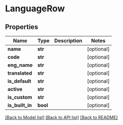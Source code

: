 # LanguageRow

## Properties
Name | Type | Description | Notes
------------ | ------------- | ------------- | -------------
**name** | **str** |  | [optional] 
**code** | **str** |  | [optional] 
**eng_name** | **str** |  | [optional] 
**translated** | **str** |  | [optional] 
**is_default** | **str** |  | [optional] 
**active** | **str** |  | [optional] 
**is_custom** | **str** |  | [optional] 
**is_built_in** | **bool** |  | [optional] 

[[Back to Model list]](../README.md#documentation-for-models) [[Back to API list]](../README.md#documentation-for-api-endpoints) [[Back to README]](../README.md)



